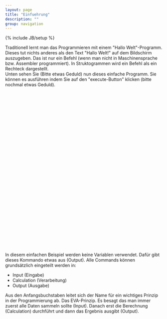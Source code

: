 ```yaml
---
layout: page
title: "Einfuehrung"
description: ""
group: navigation
---
```

{% include JB/setup %}

Traditionell lernt man das Programmieren mit einem "Hallo Welt"-Programm. Dieses tut nichts anderes als den Text "Hallo Welt!" auf dem Bildschirm auszugeben. Das ist nur ein Befehl (wenn man nicht in Maschinensprache bzw. Assembler programmiert). In Struktogrammen wird ein Befehl als ein Rechteck dargestellt. <br>
Unten sehen Sie (Bitte etwas Geduld) nun dieses einfache Programm. Sie k&ouml;nnen es ausführen indem Sie auf den "execute-Button" klicken (bitte nochmal etwas Geduld).




<object classid="clsid:8AD9C840-044E-11D1-B3E9-00805F499D93" codebase="http://java.sun.com/products/plugin/1.3/jinstall-13-win32.cab#Version=1,3,0,0" height="200" width="800">
  <param name="CODE" value="struktor.Struktor.class"/>
  <param name="ARCHIVE" value="../struktor.jar"/>
  <param name="type" value="application/x-java-applet;version=1.3"/>
  <param name="scriptable" value="false"/>
  <param name="preset1" value="asImage"/>
  <param name="enabExecute" value="true"/>
  <param name="load" value="../struktogramme/hallowelt.str"/>
  <comment>
    <embed type="application/x-java-applet;version=1.3" code="struktor.Struktor.class" archive="../struktor.jar" scriptable="false" preset1="asImage" enabexecute="true" load="../struktogramme/hallowelt.str" pluginspage="http://java.sun.com/products/plugin/1.3/plugin-install.html" height="200" width="800">
      <noembed>
        No Java Support
      </noembed>
    </embed>
  </comment>
</object>






<object classid="clsid:8AD9C840-044E-11D1-B3E9-00805F499D93" WIDTH=500 HEIGHT=300 codebase="http://java.sun.com/products/plugin/1.3/jinstall-13-win32.cab#Version=1,3,0,0">
  <PARAM NAME = CODE VALUE = "struktor.Struktor.class" >
  <PARAM NAME = ARCHIVE VALUE = "../struktor.jar" >
  <PARAM NAME="type" VALUE="application/x-java-applet;version=1.3">
  <PARAM NAME="scriptable" VALUE="false">
  <PARAM NAME="Preset1" VALUE="asImage">
  <PARAM NAME="enabExecute" VALUE="true">
  <PARAM NAME="SeWidth" VALUE=300>
  <PARAM NAME="enabSwitchView" VALUE="true">
  <PARAM NAME="Load" VALUE="../struktogramme/hallowelt.str">
  <COMMENT><EMBED type="application/x-java-applet;version=1.3"  CODE = "struktor.Struktor.class" archive="../struktor.jar" WIDTH = 500 HEIGHT = 300  scriptable=false Preset1=asImage enabExecute=true SeWidth=300 enabSwitchView= true enabSePopUp=true load=eva.str
  pluginspage="http://java.sun.com/products/plugin/1.3/plugin-install.html"><NOEMBED></COMMENT>
  </NOEMBED></EMBED>
</object>




In diesem einfachen Beispiel werden keine Variablen verwendet. Dafür gibt dieses Kommando etwas aus (Output). Alle Commands können grundsätzlich eingeteilt werden in:

* Input (Eingabe)
* Calculation (Verarbeitung)
* Output (Ausgabe)

Aus den Anfangsbuchstaben leitet sich der Name für ein wichtiges Prinzip in der Programmierung ab. Das EVA-Prinzip. Es besagt das man immer zuerst alle Daten sammeln sollte (Input). Danach erst die Berechnung (Calculation) durchführt und dann das Ergebnis ausgibt (Output).
